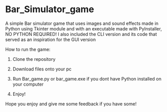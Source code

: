 # Bar_Simulator_game
A simple Bar simulator game that uses images and sound effects made in Python using Tkinter module and with an executable made with PyInstaller, NO PYTHON REQUIRED!
I also included the CLI version and its code that served as an inspiration for the GUI version


How to run the game:

1. Clone the repository

2. Download files onto your pc

3. Run Bar_game.py or bar_game.exe if you dont have Python installed on your computer

4. Enjoy!

Hope you enjoy and give me some feedback if you have some!
